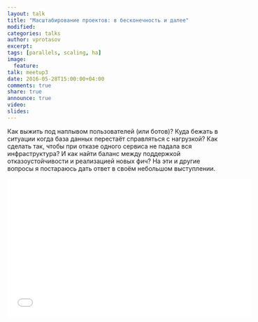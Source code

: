 ```yaml
---
layout: talk
title: "Масштабирование проектов: в бесконечность и далее"
modified:
categories: talks
author: vprotasov
excerpt:
tags: [parallels, scaling, ha]
image:
  feature:
talk: meetup3
date: 2016-05-28T15:00:00+04:00
comments: true
share: true
announce: true
video:
slides: 
---
```


Как выжить под наплывом пользователей (или ботов)? Куда бежать в ситуации когда база данных перестаёт справляться с нагрузкой? Как сделать так, чтобы при отказе одного сервиса не падала вся инфраструктура? И как найти баланс между поддержкой отказоустойчивости и реализацией новых фич?
На эти и другие вопросы я постараюсь дать ответ в своём небольшом выступлении.

<iframe width="560" height="315" src="//www.youtube.com/embed/Yar2SjSyr-g" frameborder="0" allowfullscreen></iframe>